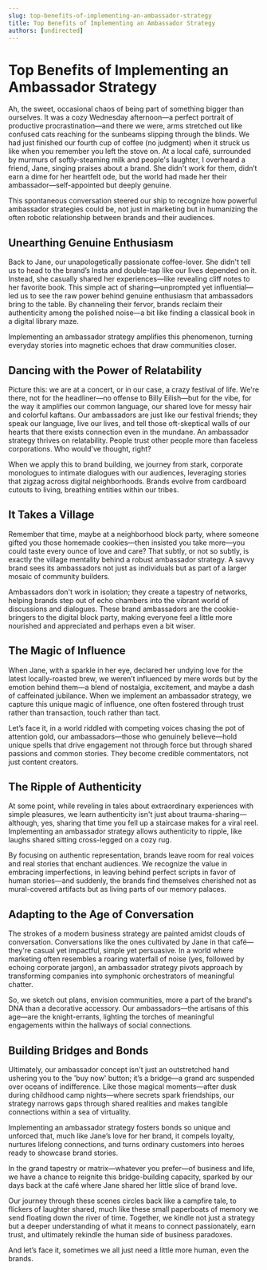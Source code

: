 ```yaml
---
slug: top-benefits-of-implementing-an-ambassador-strategy
title: Top Benefits of Implementing an Ambassador Strategy
authors: [undirected]
---
```



# Top Benefits of Implementing an Ambassador Strategy

Ah, the sweet, occasional chaos of being part of something bigger than ourselves. It was a cozy Wednesday afternoon—a perfect portrait of productive procrastination—and there we were, arms stretched out like confused cats reaching for the sunbeams slipping through the blinds. We had just finished our fourth cup of coffee (no judgment) when it struck us like when you remember you left the stove on. At a local café, surrounded by murmurs of softly-steaming milk and people's laughter, I overheard a friend, Jane, singing praises about a brand. She didn't work for them, didn’t earn a dime for her heartfelt ode, but the world had made her their ambassador—self-appointed but deeply genuine.

This spontaneous conversation steered our ship to recognize how powerful ambassador strategies could be, not just in marketing but in humanizing the often robotic relationship between brands and their audiences.

## Unearthing Genuine Enthusiasm

Back to Jane, our unapologetically passionate coffee-lover. She didn't tell us to head to the brand’s Insta and double-tap like our lives depended on it. Instead, she casually shared her experiences—like revealing cliff notes to her favorite book. This simple act of sharing—unprompted yet influential—led us to see the raw power behind genuine enthusiasm that ambassadors bring to the table. By channeling their fervor, brands reclaim their authenticity among the polished noise—a bit like finding a classical book in a digital library maze. 

Implementing an ambassador strategy amplifies this phenomenon, turning everyday stories into magnetic echoes that draw communities closer.

## Dancing with the Power of Relatability

Picture this: we are at a concert, or in our case, a crazy festival of life. We're there, not for the headliner—no offense to Billy Eilish—but for the vibe, for the way it amplifies our common language, our shared love for messy hair and colorful kaftans. Our ambassadors are just like our festival friends; they speak our language, live our lives, and tell those oft-skeptical walls of our hearts that there exists connection even in the mundane. An ambassador strategy thrives on relatability. People trust other people more than faceless corporations. Who would've thought, right?

When we apply this to brand building, we journey from stark, corporate monologues to intimate dialogues with our audiences, leveraging stories that zigzag across digital neighborhoods. Brands evolve from cardboard cutouts to living, breathing entities within our tribes.

## It Takes a Village

Remember that time, maybe at a neighborhood block party, where someone gifted you those homemade cookies—then insisted you take more—you could taste every ounce of love and care? That subtly, or not so subtly, is exactly the village mentality behind a robust ambassador strategy. A savvy brand sees its ambassadors not just as individuals but as part of a larger mosaic of community builders.

Ambassadors don't work in isolation; they create a tapestry of networks, helping brands step out of echo chambers into the vibrant world of discussions and dialogues. These brand ambassadors are the cookie-bringers to the digital block party, making everyone feel a little more nourished and appreciated and perhaps even a bit wiser.

## The Magic of Influence

When Jane, with a sparkle in her eye, declared her undying love for the latest locally-roasted brew, we weren’t influenced by mere words but by the emotion behind them—a blend of nostalgia, excitement, and maybe a dash of caffeinated jubilance. When we implement an ambassador strategy, we capture this unique magic of influence, one often fostered through trust rather than transaction, touch rather than tact.

Let’s face it, in a world riddled with competing voices chasing the pot of attention gold, our ambassadors—those who genuinely believe—hold unique spells that drive engagement not through force but through shared passions and common stories. They become credible commentators, not just content creators.

## The Ripple of Authenticity

At some point, while reveling in tales about extraordinary experiences with simple pleasures, we learn authenticity isn't just about trauma-sharing—although, yes, sharing that time you fell up a staircase makes for a viral reel. Implementing an ambassador strategy allows authenticity to ripple, like laughs shared sitting cross-legged on a cozy rug.

By focusing on authentic representation, brands leave room for real voices and real stories that enchant audiences. We recognize the value in embracing imperfections, in leaving behind perfect scripts in favor of human stories—and suddenly, the brands find themselves cherished not as mural-covered artifacts but as living parts of our memory palaces.

## Adapting to the Age of Conversation

The strokes of a modern business strategy are painted amidst clouds of conversation. Conversations like the ones cultivated by Jane in that café—they're casual yet impactful, simple yet persuasive. In a world where marketing often resembles a roaring waterfall of noise (yes, followed by echoing corporate jargon), an ambassador strategy pivots approach by transforming companies into symphonic orchestrators of meaningful chatter.

So, we sketch out plans, envision communities, more a part of the brand's DNA than a decorative accessory. Our ambassadors—the artisans of this age—are the knight-errants, lighting the torches of meaningful engagements within the hallways of social connections.

## Building Bridges and Bonds

Ultimately, our ambassador concept isn't just an outstretched hand ushering you to the 'buy now' button; it’s a bridge—a grand arc suspended over oceans of indifference. Like those magical moments—after dusk during childhood camp nights—where secrets spark friendships, our strategy narrows gaps through shared realities and makes tangible connections within a sea of virtuality.

Implementing an ambassador strategy fosters bonds so unique and unforced that, much like Jane’s love for her brand, it compels loyalty, nurtures lifelong connections, and turns ordinary customers into heroes ready to showcase brand stories.

In the grand tapestry or matrix—whatever you prefer—of business and life, we have a chance to reignite this bridge-building capacity, sparked by our days back at the café where Jane shared her little slice of brand love.

Our journey through these scenes circles back like a campfire tale, to flickers of laughter shared, much like these small paperboats of memory we send floating down the river of time. Together, we kindle not just a strategy but a deeper understanding of what it means to connect passionately, earn trust, and ultimately rekindle the human side of business paradoxes.

And let’s face it, sometimes we all just need a little more human, even the brands.